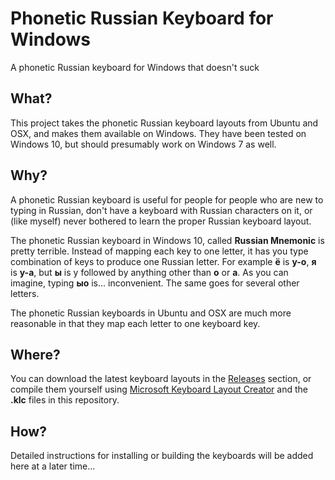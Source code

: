 # Phonetic Russian Keyboard for Windows
A phonetic Russian keyboard for Windows that doesn't suck

## What?
This project takes the phonetic Russian keyboard layouts from Ubuntu and OSX, and makes them available on Windows. They have been tested on Windows 10, but should presumably work on Windows 7 as well.

## Why?
A phonetic Russian keyboard is useful for people for people who are new to typing in Russian, don't have a keyboard with Russian characters on it, or (like myself) never bothered to learn the proper Russian keyboard layout.

The phonetic Russian keyboard in Windows 10, called **Russian Mnemonic** is pretty terrible. Instead of mapping each key to one letter, it has you type combination of keys to produce one Russian letter. For example **ё** is **y-o**, **я** is **y-a**, but **ы** is y followed by anything other than **o** or **a**. As you can imagine, typing **ыo** is... inconvenient. The same goes for several other letters.

The phonetic Russian keyboards in Ubuntu and OSX are much more reasonable in that they map each letter to one keyboard key.

## Where?
You can download the latest keyboard layouts in the [Releases](https://github.com/epoblaguev/russian-phonetic-keyboard/releases) section, or compile them yourself using [Microsoft Keyboard Layout Creator](https://www.microsoft.com/en-us/download/details.aspx?id=22339) and the **.klc** files in this repository.

## How?
Detailed instructions for installing or building the keyboards will be added here at a later time...
